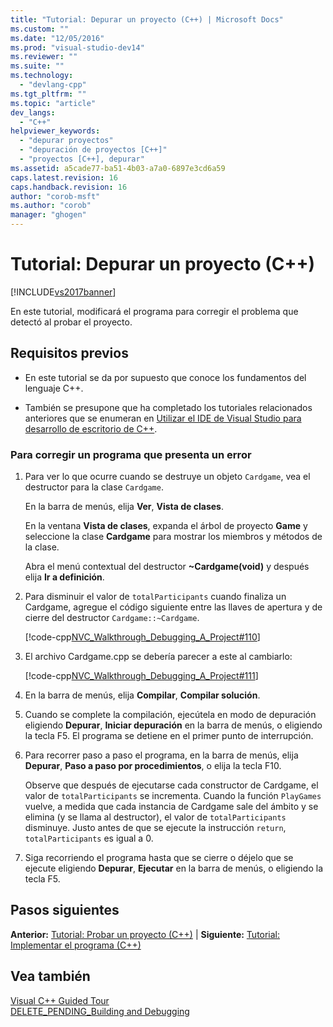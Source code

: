 ```yaml
---
title: "Tutorial: Depurar un proyecto (C++) | Microsoft Docs"
ms.custom: ""
ms.date: "12/05/2016"
ms.prod: "visual-studio-dev14"
ms.reviewer: ""
ms.suite: ""
ms.technology: 
  - "devlang-cpp"
ms.tgt_pltfrm: ""
ms.topic: "article"
dev_langs: 
  - "C++"
helpviewer_keywords: 
  - "depurar proyectos"
  - "depuración de proyectos [C++]"
  - "proyectos [C++], depurar"
ms.assetid: a5cade77-ba51-4b03-a7a0-6897e3cd6a59
caps.latest.revision: 16
caps.handback.revision: 16
author: "corob-msft"
ms.author: "corob"
manager: "ghogen"
---
```

# Tutorial: Depurar un proyecto (C++)
[!INCLUDE[vs2017banner](../assembler/inline/includes/vs2017banner.md)]

En este tutorial, modificará el programa para corregir el problema que detectó al probar el proyecto.  
  
## Requisitos previos  
  
-   En este tutorial se da por supuesto que conoce los fundamentos del lenguaje C\+\+.  
  
-   También se presupone que ha completado los tutoriales relacionados anteriores que se enumeran en [Utilizar el IDE de Visual Studio para desarrollo de escritorio de C\+\+](../ide/using-the-visual-studio-ide-for-cpp-desktop-development.md).  
  
### Para corregir un programa que presenta un error  
  
1.  Para ver lo que ocurre cuando se destruye un objeto `Cardgame`, vea el destructor para la clase `Cardgame`.  
  
     En la barra de menús, elija **Ver**, **Vista de clases**.  
  
     En la ventana **Vista de clases**, expanda el árbol de proyecto **Game** y seleccione la clase **Cardgame** para mostrar los miembros y métodos de la clase.  
  
     Abra el menú contextual del destructor **~Cardgame\(void\)** y después elija **Ir a definición**.  
  
2.  Para disminuir el valor de `totalParticipants` cuando finaliza un Cardgame, agregue el código siguiente entre las llaves de apertura y de cierre del destructor `Cardgame::~Cardgame`.  
  
     [!code-cpp[NVC_Walkthrough_Debugging_A_Project#110](../ide/codesnippet/CPP/walkthrough-debugging-a-project-cpp_1.cpp)]  
  
3.  El archivo Cardgame.cpp se debería parecer a este al cambiarlo:  
  
     [!code-cpp[NVC_Walkthrough_Debugging_A_Project#111](../ide/codesnippet/CPP/walkthrough-debugging-a-project-cpp_2.cpp)]  
  
4.  En la barra de menús, elija **Compilar**, **Compilar solución**.  
  
5.  Cuando se complete la compilación, ejecútela en modo de depuración eligiendo **Depurar**, **Iniciar depuración** en la barra de menús, o eligiendo la tecla F5.  El programa se detiene en el primer punto de interrupción.  
  
6.  Para recorrer paso a paso el programa, en la barra de menús, elija **Depurar**, **Paso a paso por procedimientos**, o elija la tecla F10.  
  
     Observe que después de ejecutarse cada constructor de Cardgame, el valor de `totalParticipants` se incrementa.  Cuando la función `PlayGames` vuelve, a medida que cada instancia de Cardgame sale del ámbito y se elimina \(y se llama al destructor\), el valor de `totalParticipants` disminuye.  Justo antes de que se ejecute la instrucción `return`, `totalParticipants` es igual a 0.  
  
7.  Siga recorriendo el programa hasta que se cierre o déjelo que se ejecute eligiendo **Depurar**, **Ejecutar** en la barra de menús, o eligiendo la tecla F5.  
  
## Pasos siguientes  
 **Anterior:** [Tutorial: Probar un proyecto \(C\+\+\)](../ide/walkthrough-testing-a-project-cpp.md) &#124; **Siguiente:** [Tutorial: Implementar el programa \(C\+\+\)](../ide/walkthrough-deploying-your-program-cpp.md)  
  
## Vea también  
 [Visual C\+\+ Guided Tour](http://msdn.microsoft.com/es-es/499cb66f-7df1-45d6-8b6b-33d94fd1f17c)   
 [DELETE\_PENDING\_Building and Debugging](http://msdn.microsoft.com/es-es/9f6ba537-5ea0-46fb-b6ba-b63d657d84f1)